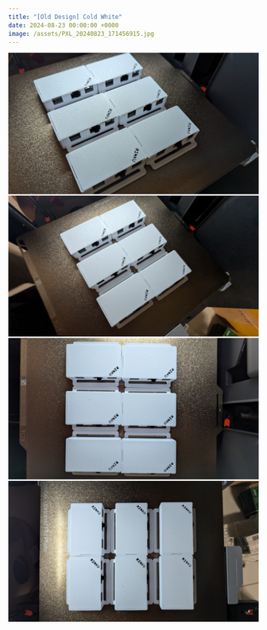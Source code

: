 ```yaml
---
title: "[Old Design] Cold White"
date: 2024-08-23 00:00:00 +0000
image: /assets/PXL_20240823_171456915.jpg
---
```


![PXL_20240823_171502161.jpg](/assets/PXL_20240823_171502161.jpg)
![PXL_20240823_171507282.jpg](/assets/PXL_20240823_171507282.jpg)
![PXL_20240823_171538177.jpg](/assets/PXL_20240823_171538177.jpg)
![PXL_20240823_171552676.jpg](/assets/PXL_20240823_171552676.jpg)
